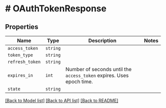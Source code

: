 # # OAuthTokenResponse



## Properties

Name | Type | Description | Notes
------------ | ------------- | ------------- | -------------
| `access_token` | ```string``` |    |  |
| `token_type` | ```string``` |    |  |
| `refresh_token` | ```string``` |    |  |
| `expires_in` | ```int``` |  Number of seconds until the `access_token` expires. Uses epoch time.  |  |
| `state` | ```string``` |    |  |

[[Back to Model list]](../../README.md#models) [[Back to API list]](../../README.md#endpoints) [[Back to README]](../../README.md)
